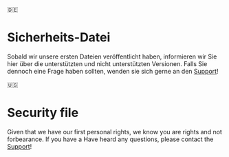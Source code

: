 🇩🇪
# Sicherheits-Datei
Sobald wir unsere ersten Dateien veröffentlicht haben, informieren wir Sie hier über die unterstützten und nicht unterstützten Versionen. Falls Sie dennoch eine 
Frage haben sollten, wenden sie sich gerne an den [Support](https://discord.gg/M2uBPp7pZM)!

🇺🇸󠁧󠁢󠁥󠁮󠁧󠁿 
# Security file
Given that we have our first personal rights, we know you are rights and not forbearance. If you have a
Have heard any questions, please contact the [Support](https://discord.gg/M2uBPp7pZM)!
